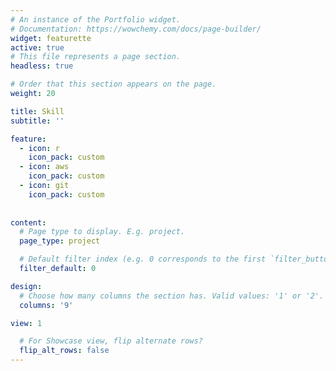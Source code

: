 ```yaml
---
# An instance of the Portfolio widget.
# Documentation: https://wowchemy.com/docs/page-builder/
widget: featurette
active: true
# This file represents a page section.
headless: true

# Order that this section appears on the page.
weight: 20

title: Skill
subtitle: ''

feature:
  - icon: r
    icon_pack: custom
  - icon: aws
    icon_pack: custom
  - icon: git
    icon_pack: custom
 
      
content:
  # Page type to display. E.g. project.
  page_type: project

  # Default filter index (e.g. 0 corresponds to the first `filter_button` instance below).
  filter_default: 0

design:
  # Choose how many columns the section has. Valid values: '1' or '2'.
  columns: '9'

view: 1

  # For Showcase view, flip alternate rows?
  flip_alt_rows: false
---
```




